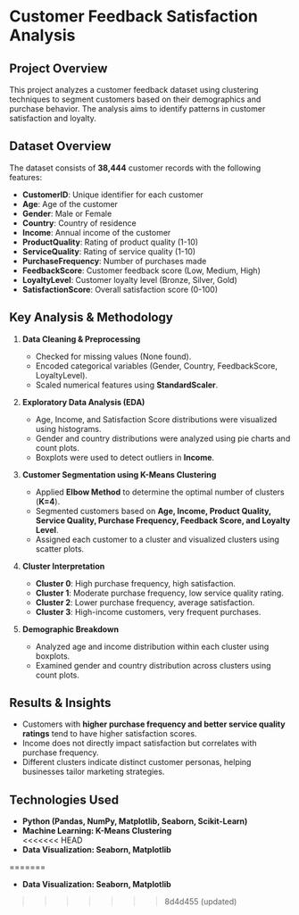 # Customer Feedback Satisfaction Analysis

## Project Overview
This project analyzes a customer feedback dataset using clustering techniques to segment customers based on their demographics and purchase behavior. The analysis aims to identify patterns in customer satisfaction and loyalty.

## Dataset Overview
The dataset consists of **38,444** customer records with the following features:

- **CustomerID**: Unique identifier for each customer  
- **Age**: Age of the customer  
- **Gender**: Male or Female  
- **Country**: Country of residence  
- **Income**: Annual income of the customer  
- **ProductQuality**: Rating of product quality (1-10)  
- **ServiceQuality**: Rating of service quality (1-10)  
- **PurchaseFrequency**: Number of purchases made  
- **FeedbackScore**: Customer feedback score (Low, Medium, High)  
- **LoyaltyLevel**: Customer loyalty level (Bronze, Silver, Gold)  
- **SatisfactionScore**: Overall satisfaction score (0-100)  

## Key Analysis & Methodology
1. **Data Cleaning & Preprocessing**  
   - Checked for missing values (None found).  
   - Encoded categorical variables (Gender, Country, FeedbackScore, LoyaltyLevel).  
   - Scaled numerical features using **StandardScaler**.  

2. **Exploratory Data Analysis (EDA)**  
   - Age, Income, and Satisfaction Score distributions were visualized using histograms.  
   - Gender and country distributions were analyzed using pie charts and count plots.  
   - Boxplots were used to detect outliers in **Income**.  

3. **Customer Segmentation using K-Means Clustering**  
   - Applied **Elbow Method** to determine the optimal number of clusters (**K=4**).  
   - Segmented customers based on **Age, Income, Product Quality, Service Quality, Purchase Frequency, Feedback Score, and Loyalty Level**.  
   - Assigned each customer to a cluster and visualized clusters using scatter plots.  

4. **Cluster Interpretation**  
   - **Cluster 0**: High purchase frequency, high satisfaction.  
   - **Cluster 1**: Moderate purchase frequency, low service quality rating.  
   - **Cluster 2**: Lower purchase frequency, average satisfaction.  
   - **Cluster 3**: High-income customers, very frequent purchases.  

5. **Demographic Breakdown**  
   - Analyzed age and income distribution within each cluster using boxplots.  
   - Examined gender and country distribution across clusters using count plots.  

## Results & Insights
- Customers with **higher purchase frequency and better service quality ratings** tend to have higher satisfaction scores.  
- Income does not directly impact satisfaction but correlates with purchase frequency.  
- Different clusters indicate distinct customer personas, helping businesses tailor marketing strategies.  

## Technologies Used
- **Python (Pandas, NumPy, Matplotlib, Seaborn, Scikit-Learn)**  
- **Machine Learning: K-Means Clustering**  
<<<<<<< HEAD
- **Data Visualization: Seaborn, Matplotlib**  

=======
- **Data Visualization: Seaborn, Matplotlib** 
>>>>>>> 8d4d455 (updated)
